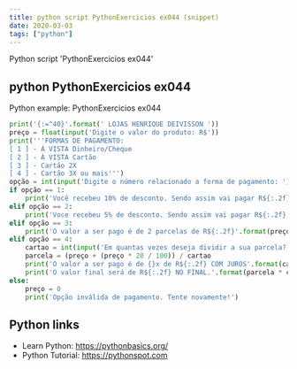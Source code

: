 ```yaml
---
title: python script PythonExercicios ex044 (snippet)
date: 2020-03-03
tags: ["python"]
---
```

Python script 'PythonExercicios ex044'


## python PythonExercicios ex044

Python example: PythonExercicios ex044

```python
print('{:=^40}'.format(' LOJAS HENRIQUE DEIVISSON '))
preço = float(input('Digite o valor do produto: R$'))
print('''FORMAS DE PAGAMENTO:
[ 1 ] - À VISTA Dinheiro/Cheque
[ 2 ] - À VISTA Cartão
[ 3 ] - Cartão 2X
[ 4 ] - Cartão 3X ou mais''')
opção = int(input('Digite o número relacionado a forma de pagamento: '))
if opção == 1:
    print('Você recebeu 10% de desconto. Sendo assim vai pagar R${:.2f}'.format(preço - (preço * 10 / 100)))
elif opção == 2:
    print('Voce recebeu 5% de desconto. Sendo assim vai pagar R${:.2f}'.format(preço - (preço * 5 / 100)))
elif opção == 3:
    print('O valor a ser pago é de 2 parcelas de R${:.2f}'.format(preço / 2))
elif opção == 4:
    cartao = int(input('Em quantas vezes deseja dividir a sua parcela? OBS.: Apenas Números de 3 a 12: '))
    parcela = (preço + (preço * 20 / 100)) / cartao
    print('O valor a ser pago é de {}x de R${:.2f} COM JUROS'.format(cartao, parcela))
    print('O valor final será de R${:.2f} NO FINAL.'.format(parcela * cartao))
else:
    preço = 0
    print('Opção inválida de pagamento. Tente novamente!')

```

## Python links

- Learn Python: https://pythonbasics.org/
- Python Tutorial: https://pythonspot.com
